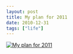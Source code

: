 ```yaml
---
layout: post
title: My plan for 2011
date: 2010-12-31
tags: ["life"]
---
```


[![My plan for 2011](https://farm6.static.flickr.com/5050/5310020124_f64fe88b08.jpg)](http://www.flickr.com/photos/knolleary/5310020124/ "My plan for 2011 by knolleary, on Flickr")